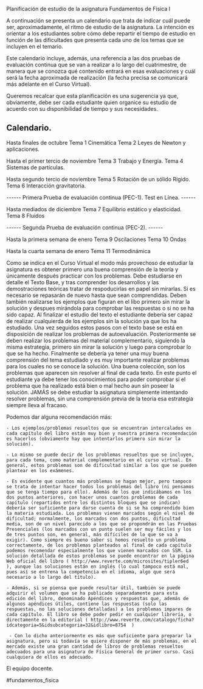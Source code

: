 Planificación de estudio de la asignatura Fundamentos de Física I

A continuación se presenta un calendario que trata de indicar cuál puede ser, aproximadamente, el ritmo de estudio de la asignatura. La intención es orientar a los estudiantes sobre cómo debe repartir el tiempo de estudio en función de las dificultades que presenta cada uno de los temas que se incluyen en el temario. 

Este calendario incluye, además, una referencia a las dos pruebas de evaluación continua que se van a realizar a lo largo del cuatrimestre, de manera que se conozca qué contenido  entrará en esas evaluaciones y cuál será la fecha aproximada de realización (la fecha precisa se comunicará más adelante en el Curso Virtual). 

Queremos recalcar que esta planificación es una sugerencia ya que, obviamente, debe ser cada estudiante quien organice su estudio de acuerdo con su disponibilidad de tiempo y sus necesidades.


## Calendario.

Hasta finales de octubre
                                 Tema 1 Cinemática
                                 Tema 2 Leyes de Newton y aplicaciones. 

Hasta el primer tercio de noviembre 
                                  Tema 3 Trabajo y Energía. 
                                  Tema 4 Sistemas de partículas.

Hasta segundo tercio de noviembre
                                  Tema 5 Rotación de un sólido Rígido.
                                  Tema 6 Interacción gravitatoria. 

------ Primera Prueba de evaluación continua (PEC-1).     Test en Línea. ------

Hasta mediados de diciembre
                                  Tema 7 Equilibrio estático y elasticidad.  
                                  Tema 8 Fluidos

------ Segunda Prueba de evaluación continua (PEC-2).     ------

Hasta la primera semana de enero 
                                  Tema 9 Oscilaciones
                                  Tema 10 Ondas 

Hasta la cuarta semana de enero
                                  Tema 11 Termodinámica


Como se indica en el Curso Virtual el modo más provechoso de estudiar la asignatura es obtener primero una buena comprensión de la teoría y únicamente después practicar con los problemas. Debe estudiarse en detalle el Texto Base, y tras comprender los desarrollos y las demostraciones teóricas tratar de respoducirlas en papel sin mirarlas. Si es necesario se repasarán de nuevo hasta que sean comprendidas. Deben también realizarse los ejemplos que figuran en el libo primero sin mirar la solución y despues mirándola para comprobar las respuestas o si no se ha sido capaz. Al finalizar el estudio del texto el estudiante debería ser capaz de realizar cualquierda de los ejemplos sin la solución ya que los ha estudiado. Una vez seguidos estos pasos con el texto base se está en disposición de realizar los problemas de autoevaluación. Posteriormente se deben realizar los problemas del material complementario, siguiendo la misma estrategia, primero sin mirar la solución y luego para comprobar lo que se ha hecho. Finalmente se debería ya tener una muy buena comprensión del tema estudiado y es muy importante realizar problemas para los cuales no se conoce la solución. Una buena colección, son los problemas que aparecen sin resolver al final de cada texto. En este punto el estudiante ya debe tener los conocimientos para poder comprobar si el problema que ha realizado está bien o mal hecho aun sin poseer la solución. JAMÁS se debe estudiar la asignatura simplemente intentando resolver problemas, sin una comprensión previa de la teoría esa estrategia siempre lleva al fracaso.



Podemos dar alguna recomendación más:

	- Los ejemplos/problemas resueltos que se encuentran intercalados en cada capítulo del libro están muy bien y nuestra primera recomendación es hacerlos (obviamente hay que intentarlos primero sin mirar la solución).

	- Lo mismo se puede decir de los problemas resueltos que se incluyen, para cada tema, como material complementario en el curso virtual. En general, estos problemas son de dificultad similar a los que se pueden plantear en los exámenes.

	- Es evidente que cuantos más problemas se hagan mejor, pero tampoco se trata de intentar hacer todos los problemas del libro (ni pensamos que se tenga tiempo para ello). Además de los que indicábamos en los dos puntos anteriores, con hacer unos cuantos problemas de cada capítulo (repartidos entre los distintos bloques que se indican) debería ser suficiente para darse cuenta de si se ha comprendido bien la materia estudiada. Los problemas vienen marcados según el nivel de dificultad; normalmente, los marcados con dos puntos, dificultad media, son de un nivel parecido a los que se propondrán en las Pruebas Presenciales (los marcados con un punto suelen ser muy fáciles y los de tres puntos son, en general, más difíciles de lo que se va a exigir). Como siempre es bueno saber si hemos resuelto un problema correctamente, de los problemas planteados al final de cada capítulo podemos recomendar especialmente los que vienen marcados con SSM. La solución detallada de estos problemas se puede encontrar en la página Web oficial del libro ( http://www.reverte.com/microsites/tipler6ed  ), aunque las soluciones están en inglés (lo cual tampoco está mal, pues así se entrena la competencia en el idioma, algo que será necesario a lo largo del título).

	- Además, si se piensa que puede resultar útil, también se puede adquirir el volumen que se ha publicado separadamente para esta edición del libro, denominado Apéndices y respuestas que, además de algunos apéndices útiles, contiene las respuestas (solo las respuestas, no las soluciones detalladas) a los problemas impares de cada capítulo. El libro se debe poder pedir en cualquier librería, o directamente en la editorial ( http://www.reverte.com/catalogo/ficha?idcategoria=5&idsubcategoria=32&idlibro=8754  )

	 - Con lo dicho anteriormente es más que suficiente para preparar la asignatura, pero si todavía se quiere disponer de más problemas, en el mercado existe una gran cantidad de libros de problemas resueltos adecuados para una asignatura de Física General de primer curso. Casi cualquiera de ellos es adecuado.

El equipo docente.

#fundamentos_fisica
